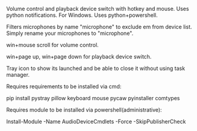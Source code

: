 Volume control and playback device switch with hotkey and mouse. Uses python notifications. For Windows. Uses python+powershell.

Filters microphones by name "microphone" to exclude em from device list. Simply rename your microphones to "microphone".




win+mouse scroll for volume control.

win+page up, win+page down for playback device switch.




Tray icon to show its launched and be able to close it without using task manager.




Requires requirements to be installed via cmd:

pip install pystray pillow keyboard mouse pycaw pyinstaller comtypes




Requires module to be installed via powershell(administrative):

Install-Module -Name AudioDeviceCmdlets -Force -SkipPublisherCheck


